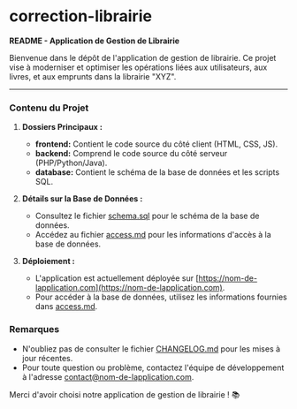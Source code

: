 # correction-librairie
**README - Application de Gestion de Librairie**

Bienvenue dans le dépôt de l'application de gestion de librairie. Ce projet vise à moderniser et optimiser les opérations liées aux utilisateurs, aux livres, et aux emprunts dans la librairie "XYZ".

---

### Contenu du Projet

1. **Dossiers Principaux :**
   - **frontend:** Contient le code source du côté client (HTML, CSS, JS).
   - **backend:** Comprend le code source du côté serveur (PHP/Python/Java).
   - **database:** Contient le schéma de la base de données et les scripts SQL.

2. **Détails sur la Base de Données :**
   - Consultez le fichier [schema.sql](./database/schema.sql) pour le schéma de la base de données.
   - Accédez au fichier [access.md](./database/access.md) pour les informations d'accès à la base de données.

3. **Déploiement :**
   - L'application est actuellement déployée sur [https://nom-de-lapplication.com](https://nom-de-lapplication.com).
   - Pour accéder à la base de données, utilisez les informations fournies dans [access.md](./database/access.md).


### Remarques

- N'oubliez pas de consulter le fichier [CHANGELOG.md](./CHANGELOG.md) pour les mises à jour récentes.
- Pour toute question ou problème, contactez l'équipe de développement à l'adresse [contact@nom-de-lapplication.com](mailto:contact@nom-de-lapplication.com).

Merci d'avoir choisi notre application de gestion de librairie ! 📚
